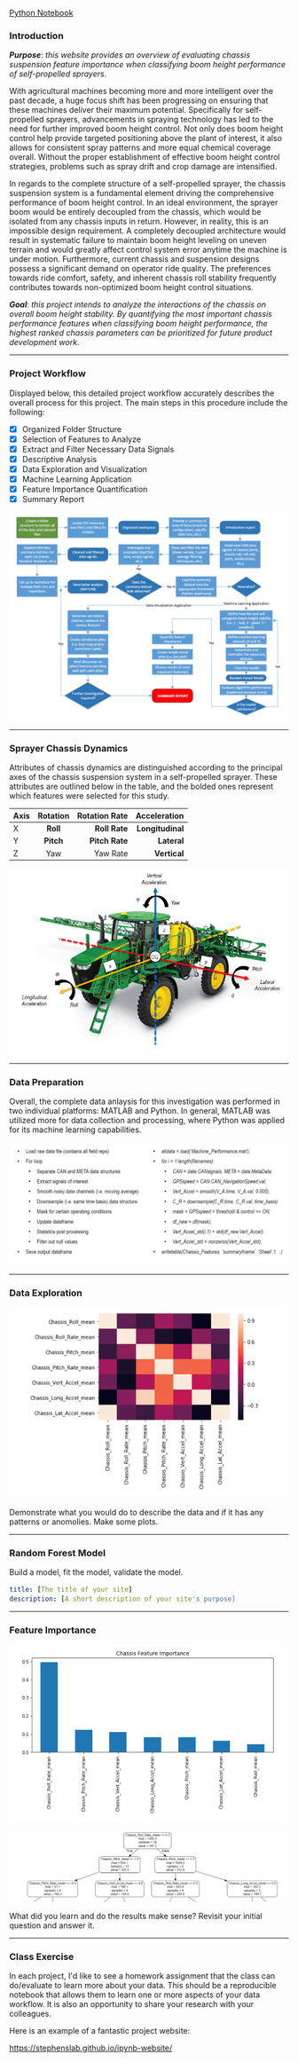 
[Python Notebook](https://nbviewer.jupyter.org/github/badams97/Sprayer_Chassis_Features/blob/master/ABE%20516%20Project%20-%20Bailey%20Adams.ipynb)

### Introduction

**_Purpose_**: _this website provides an overview of evaluating chassis suspension feature importance when classifying boom height performance of self-propelled sprayers_.

With agricultural machines becoming more and more intelligent over the past decade, a huge focus shift has been progressing on ensuring that these machines deliver their maximum potential.  Specifically for self-propelled sprayers, advancements in spraying technology has led to the need for further improved boom height control.  Not only does boom height control help provide targeted positioning above the plant of interest, it also allows for consistent spray patterns and more equal chemical coverage overall.  Without the proper establishment of effective boom height control strategies, problems such as spray drift and crop damage are intensified.

In regards to the complete structure of a self-propelled sprayer, the chassis suspension system is a fundamental element driving the comprehensive performance of boom height control.  In an ideal environment, the sprayer boom would be entirely decoupled from the chassis, which would be isolated from any chassis inputs in return.  However, in reality, this is an impossible design requirement.  A completely decoupled architecture would result in systematic failure to maintain boom height leveling on uneven terrain and would greatly affect control system error anytime the machine is under motion.  Furthermore, current chassis and suspension designs possess a significant demand on operator ride quality.  The preferences towards ride comfort, safety, and inherent chassis roll stability frequently contributes towards non-optimized boom height control situations.

**_Goal_**: _this project intends to analyze the interactions of the chassis on overall boom height stability.  By quantifying the most important chassis performance features when classifying boom height performance, the highest ranked chassis parameters can be prioritized for future product development work_.  

***

### Project Workflow

Displayed below, this detailed project workflow accurately describes the overall process for this project.  The main steps in this procedure include the following:

- [x] Organized Folder Structure
- [x] Selection of Features to Analyze
- [x] Extract and Filter Necessary Data Signals
- [x] Descriptive Analysis
- [x] Data Exploration and Visualization
- [x] Machine Learning Application
- [x] Feature Importance Quantification
- [x] Summary Report

![image](PNG/updated_project_workflow.PNG "Workflow Diagram")

***

### Sprayer Chassis Dynamics

Attributes of chassis dynamics are distinguished according to the principal axes of the chassis suspension system in a self-propelled sprayer.  These attributes are outlined below in the table, and the bolded ones represent which features were selected for this study.

| Axis | Rotation | Rotation Rate  |  Acceleration   |
| ------------- |:-------------:| -----:| -----:|
| X | **Roll**  | **Roll Rate** | **Longitudinal**  |
| Y | **Pitch** | **Pitch Rate** |  **Lateral**  |
| Z | Yaw   | Yaw Rate |  **Vertical**  |

![image](PNG/Sprayer_System_Diagram.PNG "System Diagram")

***

### Data Preparation

Overall, the complete data anlaysis for this investigation was performed in two individual platforms: MATLAB and Python.  In general, MATLAB was utilized more for data collection and processing, where Python was applied for its machine learning capabilities.

![image](PNG/Matlab_Code_Outline.PNG "MATLAB Code Outline")

***

### Data Exploration

![image](PNG/Correlation_Plot.PNG "Feature Correlation Plot")

Demonstrate what you would do to describe the data and if it has any patterns or anomolies.  Make some plots.

***

### Random Forest Model

Build a model, fit the model, validate the model.

```yml
title: [The title of your site]
description: [A short description of your site's purpose]
```

***

### Feature Importance

![image](PNG/Feature_Importance.PNG "Feature Importance")

![image](PNG/Tree_Visual.PNG "Decision Tree Visual")

What did you learn and do the results make sense?  Revisit your initial question and answer it.

***

### Class Exercise

In each project, I'd like to see a homework assignment that the class can do/evaluate to learn more about your data.  This should be a reproducible notebook that allows them to learn one or more aspects of your data workflow.  It is also an opportunity to share your research with your colleagues.

Here is an example of a fantastic project website:

https://stephenslab.github.io/ipynb-website/

